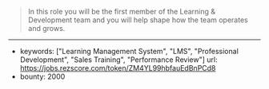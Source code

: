 >In this role you will be the first member of the Learning & Development team and you will help shape how the team operates and grows.
------
- keywords: ["Learning Management System", "LMS", "Professional Development", "Sales Training", "Performance Review"]
url: https://jobs.rezscore.com/token/ZM4YL99hbfauEdBnPCd8
- bounty: 2000
